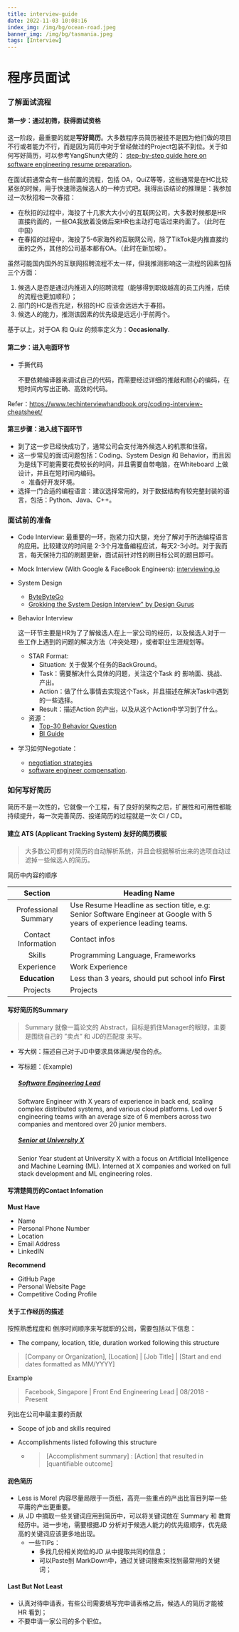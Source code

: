 ```yaml
---
title: interview-guide
date: 2022-11-03 10:08:16
index_img: /img/bg/ocean-road.jpeg
banner_img: /img/bg/tasmania.jpeg
tags: [Interview]
---
```


# 程序员面试

### 了解面试流程

#### 第一步：通过初筛，获得面试资格

这一阶段，最重要的就是**写好简历**。大多数程序员简历被挂不是因为他们做的项目不行或者能力不行，而是因为简历中对于曾经做过的Project包装不到位。关于如何写好简历，可以参考YangShun大佬的： [step-by-step guide here on software engineering resume preparation](https://www.techinterviewhandbook.org/resume/)。

在面试前通常会有一些前置的流程，包括 OA，QuiZ等等，这些通常是在HC比较紧张的时候，用于快速筛选候选人的一种方式吧。我得出该结论的推理是：我参加过一次秋招和一次春招：

- 在秋招的过程中，海投了十几家大大小小的互联网公司，大多数时候都是HR直接约面的，一些OA我放着没做后来HR也主动打电话过来约面了。（此时在中国）
- 在春招的过程中，海投了5-6家海外的互联网公司，除了TikTok是内推直接约面的之外，其他的公司基本都有OA。（此时在新加坡）。

虽然可能国内国外的互联网招聘流程不太一样，但我推测影响这一流程的因素包括三个方面：

1. 候选人是否是通过内推进入的招聘流程（能够得到职级越高的员工内推，后续的流程也更加顺利）；
2. 部门的HC是否充足，秋招的HC 应该会远远大于春招。
3. 候选人的能力，推测该因素的优先级是远远小于前两个。

基于以上，对于OA 和 Quiz 的频率定义为：**Occasionally**.

#### 第二步：进入电面环节

- 手撕代码

  不要依赖编译器来调试自己的代码，而需要经过详细的推敲和耐心的编码，在短时间内写出正确、高效的代码。

Refer：https://www.techinterviewhandbook.org/coding-interview-cheatsheet/

#### 第三步骤：进入线下面环节

- 到了这一步已经快成功了，通常公司会支付海外候选人的机票和住宿。
- 这一步常见的面试问题包括：Coding、System Design 和 Behavior，而且因为是线下可能需要花费较长的时间，并且需要自带电脑，在Whiteboard 上做设计，并且在短时间内编码。
  - 准备好开发环境。
- 选择一门合适的编程语言：建议选择常用的，对于数据结构有较完整封装的语言，包括：Python、Java、C++。

### 面试前的准备

- Code Interview: 最重要的一环，抱紧力扣大腿，充分了解对于所选编程语言的应用。比较建议的时间是 2-3个月准备编程应试，每天2-3小时。对于我而言，每天保持力扣的刷题更新，面试前针对性的刷目标公司的题目即可。

- Mock Interview (With Google & FaceBook Engineers): [interviewing.io](https://iio.sh/r/DMCa)

- System Design

  - [ByteByteGo](https://bytebytego.com/?fpr=techinterviewhandbook)
  - [Grokking the System Design Interview" by Design Gurus](https://designgurus.org/link/kJSIoU?url=https%3A%2F%2Fdesigngurus.org%2Fcourse%3Fcourseid%3Dgrokking-the-system-design-interview)

- Behavior Interview

  这一环节主要是HR为了了解候选人在上一家公司的经历，以及候选人对于一些工作上遇到的问题的解决方法（冲突处理），或者职业生涯规划等。

  - STAR Format:
    - Situation: 关于做某个任务的BackGround。
    - Task：需要解决什么具体的问题，关注这个Task 的 影响面、挑战、产出。
    - Action：做了什么事情去实现这个Task，并且描述在解决Task中遇到的一些选择。
    - Result：描述Action 的产出，以及从这个Action中学习到了什么。
  - 资源：
    - [Top-30 Behavior Question](https://www.techinterviewhandbook.org/behavioral-interview-questions/)
    - [BI Guide](https://www.techinterviewhandbook.org/behavioral-interview/)

- 学习如何Negotiate：

  - [negotiation strategies](https://www.techinterviewhandbook.org/negotiation/) 
  - [software engineer compensation](https://www.techinterviewhandbook.org/understanding-compensation/).

### 如何写好简历

简历不是一次性的，它就像一个工程，有了良好的架构之后，扩展性和可用性都能持续提升，每一次完善简历、投递简历的过程就是一次 CI / CD。

#### 建立 ATS (Applicant Tracking System) 友好的简历模板

> 大多数公司都有对简历的自动解析系统，并且会根据解析出来的选项自动过滤掉一些候选人的简历。

简历中内容的顺序

|       Section        | Heading Name                                                 |
| :------------------: | ------------------------------------------------------------ |
| Professional Summary | Use Resume Headline as section title, e.g: Senior Software Engineer at Google with 5 years of experience leading teams. |
| Contact Information  | Contact infos                                                |
|        Skills        | Programming Language, Frameworks                             |
|      Experience      | Work Experience                                              |
|    **Education**     | Less than 3 years, should put school info **First**          |
|       Projects       | Projects                                                     |

#### 写好简历的Summary

> Summary 就像一篇论文的 Abstract，目标是抓住Manager的眼球，主要是围绕自己的 ”卖点“ 和 JD的匹配度 来写。

- 写大纲：描述自己对于JD中要求具体满足/契合的点。

- 写标题：(Example)

  ##### [Software Engineering Lead](https://www.techinterviewhandbook.org/resume/#software-engineering-lead)

  Software Engineer with X years of experience in back end, scaling complex distributed systems, and various cloud platforms. Led over 5 engineering teams with an average size of 6 members across two companies and mentored over 20 junior members.

  ##### [Senior at University X](https://www.techinterviewhandbook.org/resume/#senior-at-university-x)

  Senior Year student at University X with a focus on Artificial Intelligence and Machine Learning (ML). Interned at X companies and worked on full stack development and ML engineering roles.

#### 写清楚简历的Contact Infomation

**Must Have**

- Name
- Personal Phone Number
- Location
- Email Address
- LinkedIN

**Recommend**

- GitHub Page
- Personal Website Page
- Competitive Coding Profile

#### 关于工作经历的描述

按照熟悉程度和 倒序时间顺序来写就职的公司，需要包括以下信息：

- The company, location, title, duration worked following this structure

> [Company or Organization], [Location] | [Job Title] | [Start and end dates formatted as MM/YYYY]

Example

> Facebook, Singapore | Front End Engineering Lead | 08/2018 - Present

列出在公司中最主要的贡献

- Scope of job and skills required

- Accomplishments listed following this structure

  - > [Accomplishment summary] : [Action] that resulted in [quantifiable outcome]

#### 润色简历

- Less is More! 内容尽量局限于一页纸，高亮一些重点的产出比盲目列举一些平庸的产出更重要。
- 从 JD 中摘取一些关键词应用到简历中，可以将关键词放在 Summary 和 教育经历中。进一步地，需要根据JD 分析对于候选人能力的优先级顺序，优先级高的关键词应该更多地出现。
  - 一些TIPs：
    - 多找几份相关岗位的JD 从中提取共同的信息；
    - 可以Paste到 MarkDown中，通过关键词搜索来找到最常用的关键词；

#### Last But Not Least

- 认真对待申请表，有些公司需要填写完申请表格之后，候选人的简历才能被 HR 看到；
- 不要申请一家公司的多个职位。